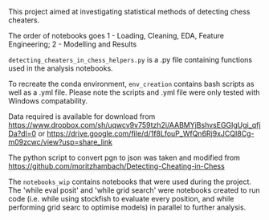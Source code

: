 This project aimed at investigating statistical methods of detecting chess cheaters. 

The order of notebooks goes 1 - Loading, Cleaning, EDA, Feature Engineering; 2 - Modelling and Results

`detecting_cheaters_in_chess_helpers.py` is a .py file containing functions used in the analysis notebooks. 

To recreate the conda environment, `env_creation` contains bash scripts as well as a .yml file. Please note the scripts and .yml file were only tested with Windows compatability. 

Data required is available for download from https://www.dropbox.com/sh/uqwcv9v759tzh2i/AABMYjBshvsEGGIgUgi_qfjDa?dl=0 or https://drive.google.com/file/d/1f8LfouP_WfQn6Rj9xJCQI8Cg-m09zcwc/view?usp=share_link

The python script to convert pgn to json was taken and modified from https://github.com/moritzhambach/Detecting-Cheating-in-Chess

The `notebooks_wip` contains notebooks that were used during the project. The 'while eval posit' and 'while grid search' were notebooks created to run code (i.e. while using stockfish to evaluate every position, and while performing grid searc to optimise models) in parallel to further analysis. 
